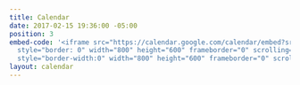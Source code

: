 ```yaml
---
title: Calendar
date: 2017-02-15 19:36:00 -05:00
position: 3
embed-code: '<iframe src="https://calendar.google.com/calendar/embed?src=indivisible.andover%40gmail.com&ctz=America/New_York"
  style="border: 0" width="800" height="600" frameborder="0" scrolling="no";src=src=3d0gc9vjc11s8k4p1tdiqt65d7sbl8td%40import.calendar.google.com&ctz=America/New_York&amp;ctz=America%2FNew_York"
  style="border-width:0" width="800" height="600" frameborder="0" scrolling="no"></iframe>'
layout: calendar
---
```


